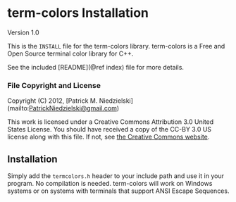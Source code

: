 <!-- -*- markdown -*- -->
# term-colors Installation
Version 1.0

This is the `INSTALL` file for the term-colors library.  term-colors
is a Free and Open Source terminal color library for C++.

See the included [README](@ref index) file for more details.

### File Copyright and License

Copyright (C) 2012, [Patrick M. Niedzielski]
                    (mailto:PatrickNiedzielski@gmail.com)

This work is licensed under a Creative Commons Attribution 3.0 United
States License. You should have received a copy of the CC-BY 3.0 US
license along with this file. If not, see
[the Creative Commons website](http://creativecommons.org/licenses/by/3.0/us).

## Installation

Simply add the `termcolors.h` header to your include path and use it
in your program.  No compilation is needed.  term-colors will work on
Windows systems or on systems with terminals that support ANSI Escape
Sequences.
